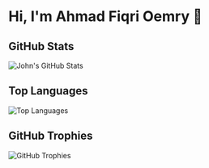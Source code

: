 # Hi, I'm Ahmad Fiqri Oemry 👋

## GitHub Stats
![John's GitHub Stats](https://github-readme-stats.vercel.app/api?username=ahmadfiqrioemry&show_icons=true&theme=radical)

## Top Languages
![Top Languages](https://github-readme-stats.vercel.app/api/top-langs/?username=ahmadfiqrioemry&layout=compact&theme=radical)

## GitHub Trophies
![GitHub Trophies](https://github-profile-trophy.vercel.app/?username=ahmadfiqrioemry&theme=darkhub)

